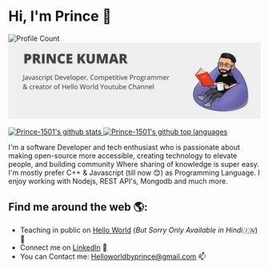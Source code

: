 # Hi, I'm Prince 👋
![Profile Count](https://komarev.com/ghpvc/?username=Prince-1501) 
![github](https://github.com/Prince-1501/Prince-1501/blob/master/princekumar.jpg)


<a href="https://github.com/Prince-1501">
  <img height="180em" src="https://github-readme-stats.vercel.app/api?username=Prince-1501&show_icons=true&theme=merko&count_private=true" alt="Prince-1501's github stats" />
  <img height="180em" src="https://github-readme-stats.vercel.app/api/top-langs/?username=Prince-1501&theme=merko&layout=compact" alt="Prince-1501's github top languages" />
</a>
<br/>

I'm a software Developer and tech enthusiast who is passionate about making open-source more accessible, creating technology to elevate people, 
and building community Where sharing of knowledge is super easy. I'm mostly prefer C++ & Javascript (till now 😊) as Programming Language. 
I enjoy working with Nodejs, REST API's, Mongodb and much more.

## Find me around the web 🌎:
- Teaching in public on <a href="https://www.youtube.com/channel/UCbW63uLlDnsL7l992Z9nF_Q">Hello World</a> (<i>But Sorry Only Available in Hindi🇮🇳</i>)🔔
- Connect me on <a href="https://www.linkedin.com/in/iamprince/">LinkedIn</a> 💼
- You can Contact me: Helloworldbyprince@gmail.com 📫
